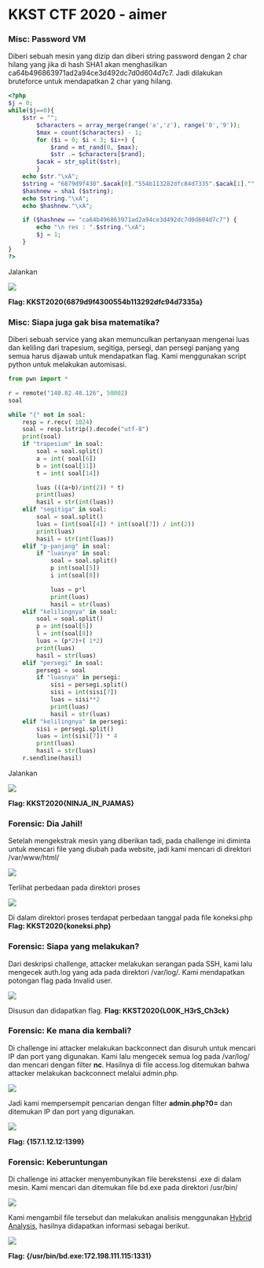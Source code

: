 
# KKST CTF 2020 - aimer

### Misc: Password VM
Diberi sebuah mesin yang dizip dan diberi string password dengan 2 char hilang yang jika di hash SHA1 akan menghasilkan ca64b496863971ad2a94ce3d492dc7d0d604d7c7. Jadi dilakukan bruteforce untuk mendapatkan 2 char yang hilang.
```php
<?php
$j = 0;
while($j==0){
    $str = "";
        $characters = array_merge(range('a','z'), range('0','9'));
        $max = count($characters) - 1;
        for ($i = 0; $i < 3; $i++) {
            $rand = mt_rand(0, $max);
            $str .= $characters[$rand];
        $acak = str_split($str);
        }
    echo $str."\xA";
    $string = "6879d9f430".$acak[0]."554b113282dfc84d7335".$acak[1]."";
    $hashnew = sha1 ($string);
    echo $string."\xA";
    echo $hashnew."\xA";

    if ($hashnew == "ca64b496863971ad2a94ce3d492dc7d0d604d7c7") {
        echo "\n res : ".$string."\xA";
        $j = 1;
    }
}
?>
```
Jalankan

![](images/kkst2020-passwordvm.png)

**Flag: KKST2020{6879d9f4300554b113292dfc94d7335a}**

### Misc: Siapa juga gak bisa matematika?
Diberi sebuah service yang akan memunculkan pertanyaan mengenai luas dan keliling dari trapesium, segitiga, persegi, dan persegi panjang yang semua harus dijawab untuk mendapatkan flag. Kami menggunakan script python untuk melakukan automisasi.
```python
from pwn import *

r = remote("140.82.48.126", 50002)
soal

while "{" not in soal:
	resp = r.recv( 1024)
	soal = resp.lstrip().decode("utf-8")
	print(soal)
	if "trapesium" in soal:
		soal = soal.split()
		a = int( soal[6])
		b = int(soal[11])
		t = int( soal[14])

		luas (((a+b)/int(2)) * t)
		print(luas)
		hasil = str(int(luas))
	elif "segitiga" in soal:
		soal = soal.split()
		luas = (int(soal[4]) * int(soal[7]) / int(2))
		print(luas)
		hasil = str(int(luas))
	elif "p-panjang" in soal:
		if "luasnya" in soal:
			soal = soal.split()
			p int(soal[5])
			i int(soal[8])

			luas = p*l
			print(luas)
			hasil = str(luas)
	elif "kelilingnya" in soal:
		soal = soal.split()
		p = int(soal[5])
		l = int(soal[8])
		luas = (p*2)+( 1*2)
		print(luas)
		hasil = str(luas)
	elif "persegi" in soal:
		persegi = soal
		if "luasnya" in persegi:
			sisi = persegi.split()
			sisi = int(sisi[7])
			luas = sisi**2
			print(luas)
			hasil = str(luas)
	elif "kelilingnya" in persegi:
		sisi = persegi.split()
		luas = int(sisi[7]) * 4
		print(luas)
		hasil = str(luas)
	r.sendline(hasil)
```

Jalankan

![](images/kkst2020-luaskeliling.png)

**Flag: KKST2020{NINJA_IN_PJAMAS}**

### Forensic: Dia Jahil!
Setelah mengekstrak mesin yang diberikan tadi, pada challenge ini diminta untuk mencari file yang diubah pada website, jadi kami mencari di direktori /var/www/html/

![](images/kkst2020-diajahil1.png)

Terlihat perbedaan pada direktori proses

![](images/kkst2020-diajahil2.png)

Di dalam direktori proses terdapat perbedaan tanggal pada file koneksi.php
**Flag: KKST2020{koneksi.php}**

### Forensic: Siapa yang melakukan?
Dari deskripsi challenge, attacker melakukan serangan pada SSH, kami lalu mengecek auth.log yang ada pada direktori /var/log/. Kami mendapatkan potongan flag pada Invalid user.

![](images/kkst2020-siapayangmelakukan.png)

Disusun dan didapatkan flag.
**Flag: KKST2020{L00K_H3rS_Ch3ck}**

### Forensic: Ke mana dia kembali?
Di challenge ini attacker melakukan backconnect dan disuruh untuk mencari IP dan port yang digunakan. Kami lalu mengecek semua log pada /var/log/ dan mencari dengan filter **nc**. Hasilnya di file access.log ditemukan bahwa attacker melakukan backconnect melalui admin.php.

![](images/kkst2020-kemanadiakembali1.png)

Jadi kami mempersempit pencarian dengan filter **admin.php?0=** dan ditemukan IP dan port yang digunakan.

![](images/kkst2020-kemanadiakembali2.png)

**Flag: {157.1.12.12:1399}**

### Forensic: Keberuntungan
Di challenge ini attacker menyembunyikan file berekstensi .exe di dalam mesin. Kami mencari dan ditemukan file bd.exe pada direktori /usr/bin/

![](images/kkst2020-keberuntungan1.png)

Kami mengambil file tersebut dan melakukan analisis menggunakan [Hybrid Analysis](https://www.hybrid-analysis.com/), hasilnya didapatkan informasi sebagai berikut.

![](images/kkst2020-keberuntungan2.png)

**Flag: {/usr/bin/bd.exe:172.198.111.115:1331}**